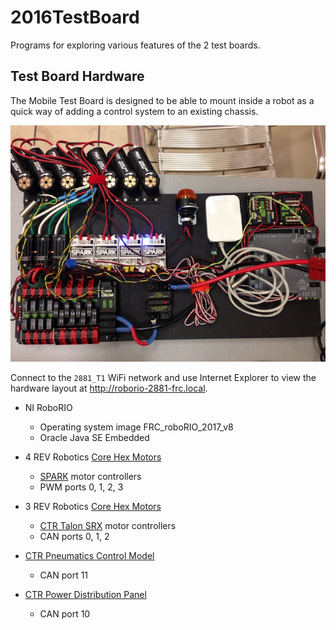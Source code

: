 # 2016TestBoard

Programs for exploring various features of the 2 test boards.

## Test Board Hardware

The Mobile Test Board is designed to be able to mount inside a robot as a quick way of adding a control system to an existing chassis.

![Mobile Test Board](Test%20Board%20-%20Mobile.jpg)

Connect to the `2881_T1` WiFi network and use Internet Explorer to view the hardware layout at
http://roborio-2881-frc.local.

- NI RoboRIO
  - Operating system image FRC_roboRIO_2017_v8
  - Oracle Java SE Embedded

- 4 REV Robotics [Core Hex Motors](http://www.revrobotics.com/rev-41-1300/)
  - [SPARK](http://www.revrobotics.com/spark/) motor controllers
  - PWM ports 0, 1, 2, 3

- 3 REV Robotics [Core Hex Motors](http://www.revrobotics.com/rev-41-1300/)
  - [CTR Talon SRX](http://www.ctr-electronics.com/talon-srx.html) motor controllers
  - CAN ports 0, 1, 2

- [CTR Pneumatics Control Model](http://www.ctr-electronics.com/pcm.html)
  - CAN port 11

- [CTR Power Distribution Panel](http://www.ctr-electronics.com/pdp.html)
  - CAN port 10
